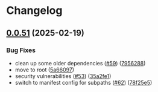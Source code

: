# Changelog

## [0.0.51](https://github.com/use-hydra-ai/hydra-ai/compare/hydra-ai-v0.0.50...hydra-ai-v0.0.51) (2025-02-19)


### Bug Fixes

* clean up some older dependencies ([#59](https://github.com/use-hydra-ai/hydra-ai/issues/59)) ([7956288](https://github.com/use-hydra-ai/hydra-ai/commit/7956288be2368b4537a4ef53dc00523764d6b8aa))
* move to root ([5a66097](https://github.com/use-hydra-ai/hydra-ai/commit/5a6609763ea322c1e549b1b192420e31cc7708af))
* security vulnerabilities ([#53](https://github.com/use-hydra-ai/hydra-ai/issues/53)) ([35a2fe1](https://github.com/use-hydra-ai/hydra-ai/commit/35a2fe123b747ec51e5cd3827db82e04a9d536b7))
* switch to manifest config for subpaths ([#62](https://github.com/use-hydra-ai/hydra-ai/issues/62)) ([78f25e5](https://github.com/use-hydra-ai/hydra-ai/commit/78f25e52f71cd5684a10dcf46a1a5aa7f2849a70))
